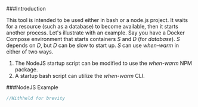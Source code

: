 ###Introduction

This tool is intended to be used either in bash or a node.js project. It waits for a resource
(such as a database) to become available, then it starts another process. Let's illustrate with
an example. Say you have a Docker Compose environment that starts containers _S_ and _D_ (for _database_).
_S_ depends on _D_, but _D_ can be slow to start up. _S_ can use _when-warm_ in either of two ways.

1. The NodeJS startup script can be modified to use the _when-warm_ NPM package.
2. A startup bash script can utilize the _when-warm_ CLI.

###NodeJS Example

```javascript
//Withheld for brevity
```
